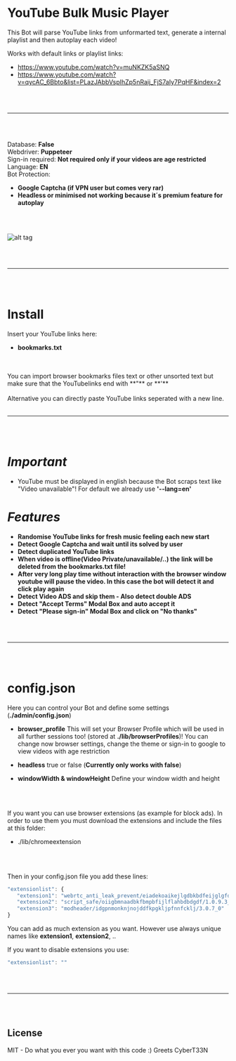 # YouTube Bulk Music Player
This Bot will parse YouTube links from unformarted text, generate a internal playlist and then autoplay each video!

Works with default links or playlist links:
- https://www.youtube.com/watch?v=muNKZK5aSNQ
- https://www.youtube.com/watch?v=qycAC_6Bbto&list=PLazJAbbVspIhZp5nRaij_FjS7aIy7PqHF&index=2



<br />
<br />

____________________________________________________________

<br />
<br />

Database: **False**<br />
Webdriver: **Puppeteer**<br />
Sign-in required: **Not required only if your videos are age restricted**<br />
Language: **EN**<br />
Bot Protection:
- **Google Captcha (if VPN user but comes very rar)**
- **Headless or minimised not working because it´s premium feature for autoplay**



<br />
<br />


![alt tag](https://i.imgur.com/2FXctBZ.jpg)


<br />
<br />

____________________________________________________________


<br />
<br />


# Install
Insert your YouTube links here:
- **bookmarks.txt**
<br />
<br />
You can import browser bookmarks files text or other unsorted text but make sure that the YouTubelinks end with **"** or **'**
<br />
<br />
Alternative you can directly paste YouTube links seperated with a new line.


<br />
<br />

 _____________________________________________________


<br />
<br />



# *Important*
- YouTube must be displayed in english because the Bot scraps text like "Video unavailable"! For default we already use **'--lang=en'**

# *Features*
- **Randomise YouTube links for fresh music feeling each new start**
- **Detect Google Captcha and wait until its solved by user**
- **Detect duplicated YouTube links**
- **When video is offline(Video Private/unavailable/..) the link will be deleted from the bookmarks.txt file!**
- **After very long play time without interaction with the browser window youtube will pause the video. In this case the bot will detect it and click play again**
- **Detect Video ADS and skip them - Also detect double ADS**
- **Detect "Accept Terms" Modal Box and auto accept it**
- **Detect "Please sign-in" Modal Box and click on "No thanks"**


<br />
<br />

 _____________________________________________________


<br />
<br />


# config.json
Here you can control your Bot and define some settings (**./admin/config.json**)

- **browser_profile** This will set your Browser Profile which will be used in all further sessions too! (stored at **./lib/browserProfiles**)! You can change now browser settings, change the theme or sign-in to google to view videos with age restriction

- **headless**
true or false (**Currently only works with false**)

- **windowWidth & windowHeight** Define your window width and height



<br />
<br />

If you want you can use browser extensions (as example for block ads). In order to use them you must download the extensions and include the files at this folder:
- ./lib/chromeextension


<br />
<br />

Then in your config.json file you add these lines:

```javascript
"extensionlist": {
   "extension1": "webrtc_anti_leak_prevent/eiadekoaikejlgdbkbdfeijglgfdalml/1.0.14_0",
   "extension2": "script_safe/oiigbmnaadbkfbmpbfijlflahbdbdgdf/1.0.9.3_0",
   "extension3": "modheader/idgpnmonknjnojddfkpgkljpfnnfcklj/3.0.7_0"
}
```

You can add as much extension as you want. However use always unique names like **extension1**, **extension2**, ..

If you want to disable extensions you use:
```javascript
"extensionlist": ""
```

<br />
<br />

 _____________________________________________________


<br />
<br />


## License  
MIT - Do what you ever you want with this code :) Greets CyberT33N
